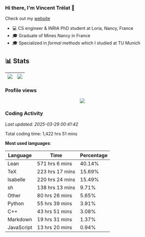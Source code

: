 ### Hi there, I'm Vincent Trélat 👋

Check out my [website](https://vtrelat.github.io)

-   💻 CS engineer & INRIA PhD student at Loria, Nancy, France
-   🎓 Graduate of Mines Nancy in France
-   🎓 Specialized in _formal methods_ which I studied at TU Munich

## 📊 **Stats**

| <img align="center" src="https://readme-stats.clckblog.space/api?username=VTrelat&show_icons=true&include_all_commits=true&theme=tokyonight&hide_border=true" /> | <img align="center" src="https://readme-stats.clckblog.space/api/top-langs/?username=VTrelat&layout=compact&theme=tokyonight&hide_border=true" /> |
| ---------------------------------------------------------------------------------------------------------------------------------------------------------------- | ------------------------------------------------------------------------------------------------------------------------------------------------- |

### Profile views

<p align="center">
 <img src="https://profile-counter.glitch.me/VTrelat/count.svg" />
</p>

<!--automations-->
### Coding Activity
_Last updated: 2025-03-29 00:41:42_

Total coding time: 1,422 hrs 51 mins

**Most used languages**:

| Language | Time | Percentage |
| ------------- | ------------- | ------------- |
| Lean | 571 hrs 6 mins | 40.14% |
| TeX | 223 hrs 17 mins | 15.69% |
| Isabelle | 220 hrs 24 mins | 15.49% |
| sh | 138 hrs 13 mins | 9.71% |
| Other | 80 hrs 26 mins | 5.65% |
| Python | 55 hrs 39 mins | 3.91% |
| C++ | 43 hrs 51 mins | 3.08% |
| Markdown | 19 hrs 31 mins | 1.37% |
| JavaScript | 13 hrs 20 mins | 0.94% |

